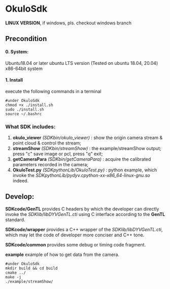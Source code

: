 # OkuloSdk
**LINUX VERSION**, if windows, pls. checkout windows branch
## Precondition
#### 0. System:
Ubuntu18.04 or later ubuntu LTS version (Tested on ubuntu 18.04, 20.04) x86-64bit system
#### 1. Install

execute the following commands in a terminal

```
#under OkuloSdk
chmod +x ./install.sh 
sudo ./install.sh 
source ~/.bashrc
```
###  What SDK includes:

1. **okulo_viewer** *(SDKbin/okulo_viewer)* : show the origin camera stream & point cloud & control the stream;
2. **streamShow** *(SDKbin/streamShow)* : the example/streamShow output; press "c" save image or pcl, press "q" exit;
3. **getCameraPara** *(SDKbin/getCameraPara)* : acquire the calibrated parameters recorded in the camera;
4. **OkuloTest.py** *(SDKpythonLib/OkuloTest.py)* : python example, which invoke the *SDKpythonLib/pydyv.cpython-xx-x86_64-linux-gnu.so* indeed.


## Develop:

**SDKcode/GenTL** provides C headers by which the developer can directly invoke the *SDKlib/libDYVGenTL.cti*  using  C interface according to the **GenTL** standard.

**SDKcode/wrapper** provides a C++ wrapper of the *SDKlib/libDYVGenTL.cti*, which may let the code of developer more conciser and C++ tone.

**SDKcode/common** provides some debug or timing code fragment.

**example** example of how to get data from the camera.

```
#under OkuloSdk
mkdir build && cd build
cmake ../
make -j
./example/streamShow/
```



